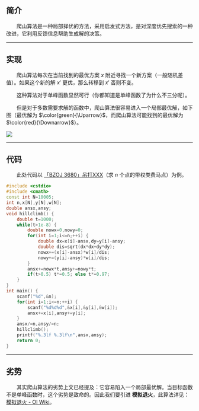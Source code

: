 ## 简介 ##

&emsp;&emsp;爬山算法是一种局部择优的方法，采用启发式方法，是对深度优先搜索的一种改进，它利用反馈信息帮助生成解的决策。

---

## 实现 ##

&emsp;&emsp;爬山算法每次在当前找到的最优方案 $x$ 附近寻找一个新方案（一般随机差值）。如果这个新的解 $x'$ 更优，那么转移到 $x'$ 否则不变。

&emsp;&emsp;这种算法对于单峰函数显然可行（你都知道是单峰函数了为什么不三分呢）。

&emsp;&emsp;但是对于多数需要求解的函数中，爬山算法很容易进入一个局部最优解，如下图（最优解为 $\color{green}{\Uparrow}$，而爬山算法可能找到的最优解为 $\color{red}{\Downarrow}$）。

![](https://s1.ax1x.com/2018/08/22/PooS9e.png)

---

## 代码 ##

&emsp;&emsp;此处代码以 [「BZOJ 3680」吊打XXX](https://www.lydsy.com/JudgeOnline/problem.php?id=3680)（求 $n$ 个点的带权类费马点）为例。

```cpp
#include <cstdio>
#include <cmath>
const int N=10005;
int n,x[N],y[N],w[N];
double ansx,ansy;
void hillclimb() {
	double t=1000;
	while(t>1e-8) {
		double nowx=0,nowy=0;
		for(int i=1;i<=n;++i) {
			double dx=x[i]-ansx,dy=y[i]-ansy;
			double dis=sqrt(dx*dx+dy*dy);
			nowx+=(x[i]-ansx)*w[i]/dis;
			nowy+=(y[i]-ansy)*w[i]/dis;
		}
		ansx+=nowx*t,ansy+=nowy*t;
		if(t>0.5) t*=0.5; else t*=0.97;
	}
}
int main() {
	scanf("%d",&n);
	for(int i=1;i<=n;++i) {
		scanf("%d%d%d",&x[i],&y[i],&w[i]);
		ansx+=x[i],ansy+=y[i];
	}
	ansx/=n,ansy/=n;
	hillclimb();
	printf("%.3lf %.3lf\n",ansx,ansy);
	return 0;
}
```

---

## 劣势 ##

&emsp;&emsp;其实爬山算法的劣势上文已经提及：它容易陷入一个局部最优解。当目标函数不是单峰函数时，这个劣势是致命的。因此我们要引进 **模拟退火**，此算法详见：[模拟退火 - OI Wiki](https://oi-wiki.org/misc/simulated-annealing/)。
